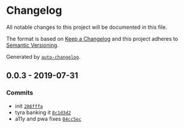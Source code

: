 # Changelog

All notable changes to this project will be documented in this file.

The format is based on [Keep a Changelog](https://keepachangelog.com/en/1.0.0/)
and this project adheres to [Semantic Versioning](https://semver.org/spec/v2.0.0.html).

Generated by [`auto-changelog`](https://github.com/CookPete/auto-changelog).

## 0.0.3 - 2019-07-31

### Commits

- init [`286fffa`](https://github.com/sw-yx/gatsby-theme-netlify-identity/commit/286fffaa4edc74f29024f3e23a4c817f8bb58039)
- tyra banking it [`8c1d3d2`](https://github.com/sw-yx/gatsby-theme-netlify-identity/commit/8c1d3d293221e21c1e7922be3b323111f932d9ab)
- a11y and pwa fixes [`04cc5ec`](https://github.com/sw-yx/gatsby-theme-netlify-identity/commit/04cc5ec461adb2ffcaaadcf11302ddb4686e662b)
